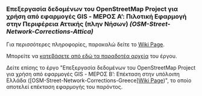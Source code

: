 ### Επεξεργασία δεδομένων του OpenStreetMap Project για χρήση από εφαρμογές GIS - ΜΕΡΟΣ Α’: Πιλοτική Εφαρμογή στην Περιφέρεια Αττικής (πλην Νήσων) _(OSM-Street-Network-Corrections-Attica)_

Για περισσότερες πληροφορίες, παρακαλώ δείτε το [Wiki Page](https://github.com/ellak-monades-aristeias/OSM-Street-Network-Corrections-Attica/wiki).

Μπορείτε να [κατεβάσετε από εδώ τα παραδοτέα αρχεία](https://www.dropbox.com/sh/gnx81f1zytrbfdq/AACqHRXdpPdOy_GUzlT91JXGa?dl=0) του έργου.

Δείτε επίσης το έργο "Επεξεργασία δεδομένων του OpenStreetMap Project για χρήση από εφαρμογές GIS - ΜΕΡΟΣ Β’: Επέκταση στην υπόλοιπη Ελλάδα ([OSM-Street-Network-Corrections-Greece][Wiki Page](https://github.com/ellak-monades-aristeias/OSM-Street-Network-Corrections-Greece))", το οποίο αποτελεί επέκταση εφαρμογής του παρόντος.
